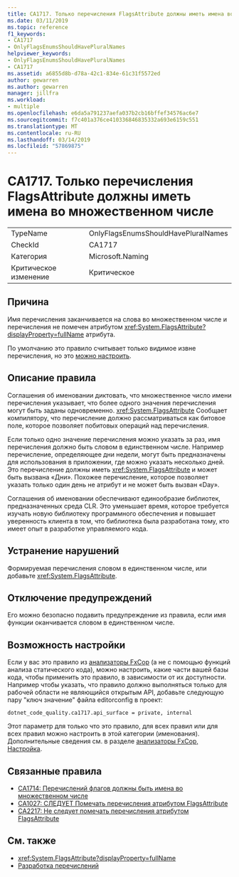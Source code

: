 ```yaml
---
title: CA1717. Только перечисления FlagsAttribute должны иметь имена во множественном числе
ms.date: 03/11/2019
ms.topic: reference
f1_keywords:
- CA1717
- OnlyFlagsEnumsShouldHavePluralNames
helpviewer_keywords:
- OnlyFlagsEnumsShouldHavePluralNames
- CA1717
ms.assetid: a6855d8b-d78a-42c1-834e-61c31f5572ed
author: gewarren
ms.author: gewarren
manager: jillfra
ms.workload:
- multiple
ms.openlocfilehash: e6da5a791237aefa037b2cb16bffef34576ac6e7
ms.sourcegitcommit: f7c401a376ce410336846835332a693e6159c551
ms.translationtype: MT
ms.contentlocale: ru-RU
ms.lasthandoff: 03/14/2019
ms.locfileid: "57869875"
---
```

# <a name="ca1717-only-flagsattribute-enums-should-have-plural-names"></a>CA1717. Только перечисления FlagsAttribute должны иметь имена во множественном числе

|||
|-|-|
|TypeName|OnlyFlagsEnumsShouldHavePluralNames|
|CheckId|CA1717|
|Категория|Microsoft.Naming|
|Критическое изменение|Критическое|

## <a name="cause"></a>Причина

Имя перечисления заканчивается на слова во множественном числе и перечисления не помечен атрибутом <xref:System.FlagsAttribute?displayProperty=fullName> атрибута.

По умолчанию это правило считывает только видимое извне перечисления, но это [можно настроить](#configurability).

## <a name="rule-description"></a>Описание правила

Соглашения об именовании диктовать, что множественное число имени перечисления указывает, что более одного значения перечисления могут быть заданы одновременно. <xref:System.FlagsAttribute> Сообщает компилятору, что перечисление должно рассматриваться как битовое поле, которое позволяет побитовых операций над перечисления.

Если только одно значение перечисления можно указать за раз, имя перечисления должно быть словом в единственном числе. Например перечисление, определяющее дни недели, могут быть предназначены для использования в приложении, где можно указать несколько дней. Это перечисление должны иметь <xref:System.FlagsAttribute> и может быть вызвана «Дни». Похожее перечисление, которое позволяет указать только один день не атрибут и не может быть вызван «Day».

Соглашения об именовании обеспечивают единообразие библиотек, предназначенных среда CLR. Это уменьшает время, которое требуется изучать новую библиотеку программного обеспечения и повышает уверенность клиента в том, что библиотека была разработана тому, кто имеет опыт в разработке управляемого кода.

## <a name="how-to-fix-violations"></a>Устранение нарушений

Формируемая перечисления словом в единственном числе, или добавьте <xref:System.FlagsAttribute>.

## <a name="when-to-suppress-warnings"></a>Отключение предупреждений

Его можно безопасно подавить предупреждение из правила, если имя функции оканчивается словом в единственном числе.

## <a name="configurability"></a>Возможность настройки

Если у вас это правило из [анализаторы FxCop](install-fxcop-analyzers.md) (а не с помощью функций анализа статического кода), можно настроить, какие части вашей базы кода, чтобы применить это правило, в зависимости от их доступности. Например чтобы указать, что правило должно выполняться только для рабочей области не являющийся открытым API, добавьте следующую пару "ключ значение" файла editorconfig в проект:

```
dotnet_code_quality.ca1717.api_surface = private, internal
```

Этот параметр для только что это правило, для всех правил или для всех правил можно настроить в этой категории (именования). Дополнительные сведения см. в разделе [анализаторы FxCop, Настройка](configure-fxcop-analyzers.md).

## <a name="related-rules"></a>Связанные правила

- [CA1714: Перечислений флагов должны быть имена во множественном числе](../code-quality/ca1714-flags-enums-should-have-plural-names.md)
- [CA1027: СЛЕДУЕТ Помечать перечисления атрибутом FlagsAttribute](../code-quality/ca1027-mark-enums-with-flagsattribute.md)
- [CA2217: Не следует помечать перечисления атрибутом FlagsAttribute](../code-quality/ca2217-do-not-mark-enums-with-flagsattribute.md)

## <a name="see-also"></a>См. также

- <xref:System.FlagsAttribute?displayProperty=fullName>
- [Разработка перечислений](/dotnet/standard/design-guidelines/enum)